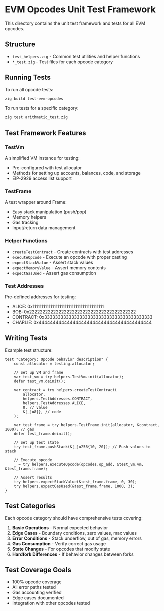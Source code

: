 # EVM Opcodes Unit Test Framework

This directory contains the unit test framework and tests for all EVM opcodes.

## Structure

- `test_helpers.zig` - Common test utilities and helper functions
- `*_test.zig` - Test files for each opcode category

## Running Tests

To run all opcode tests:
```bash
zig build test-evm-opcodes
```

To run tests for a specific category:
```bash
zig test arithmetic_test.zig
```

## Test Framework Features

### TestVm
A simplified VM instance for testing:
- Pre-configured with test allocator
- Methods for setting up accounts, balances, code, and storage
- EIP-2929 access list support

### TestFrame
A test wrapper around Frame:
- Easy stack manipulation (push/pop)
- Memory helpers
- Gas tracking
- Input/return data management

### Helper Functions
- `createTestContract` - Create contracts with test addresses
- `executeOpcode` - Execute an opcode with proper casting
- `expectStackValue` - Assert stack values
- `expectMemoryValue` - Assert memory contents
- `expectGasUsed` - Assert gas consumption

### Test Addresses
Pre-defined addresses for testing:
- ALICE: 0x1111111111111111111111111111111111111111
- BOB: 0x2222222222222222222222222222222222222222
- CONTRACT: 0x3333333333333333333333333333333333333333
- CHARLIE: 0x4444444444444444444444444444444444444444

## Writing Tests

Example test structure:

```zig
test "Category: Opcode behavior description" {
    const allocator = testing.allocator;
    
    // Set up VM and frame
    var test_vm = try helpers.TestVm.init(allocator);
    defer test_vm.deinit();
    
    var contract = try helpers.createTestContract(
        allocator,
        helpers.TestAddresses.CONTRACT,
        helpers.TestAddresses.ALICE,
        0, // value
        &[_]u8{}, // code
    );
    
    var test_frame = try helpers.TestFrame.init(allocator, &contract, 1000); // gas
    defer test_frame.deinit();
    
    // Set up test state
    try test_frame.pushStack(&[_]u256{10, 20}); // Push values to stack
    
    // Execute opcode
    _ = try helpers.executeOpcode(opcodes.op_add, &test_vm.vm, &test_frame.frame);
    
    // Assert results
    try helpers.expectStackValue(&test_frame.frame, 0, 30);
    try helpers.expectGasUsed(&test_frame.frame, 1000, 3);
}
```

## Test Categories

Each opcode category should have comprehensive tests covering:

1. **Basic Operations** - Normal expected behavior
2. **Edge Cases** - Boundary conditions, zero values, max values
3. **Error Conditions** - Stack underflow, out of gas, memory errors
4. **Gas Consumption** - Verify correct gas usage
5. **State Changes** - For opcodes that modify state
6. **Hardfork Differences** - If behavior changes between forks

## Test Coverage Goals

- 100% opcode coverage
- All error paths tested
- Gas accounting verified
- Edge cases documented
- Integration with other opcodes tested